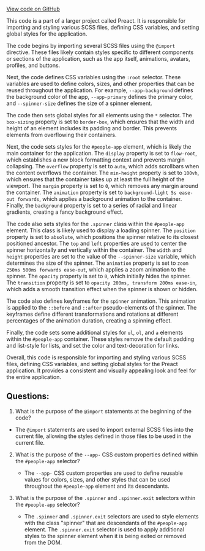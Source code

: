 [View code on GitHub](https://github.com/preactjs/preact/demo/people/styles/index.scss)

This code is a part of a larger project called Preact. It is responsible for importing and styling various SCSS files, defining CSS variables, and setting global styles for the application.

The code begins by importing several SCSS files using the `@import` directive. These files likely contain styles specific to different components or sections of the application, such as the app itself, animations, avatars, profiles, and buttons.

Next, the code defines CSS variables using the `:root` selector. These variables are used to define colors, sizes, and other properties that can be reused throughout the application. For example, `--app-background` defines the background color of the app, `--app-primary` defines the primary color, and `--spinner-size` defines the size of a spinner element.

The code then sets global styles for all elements using the `*` selector. The `box-sizing` property is set to `border-box`, which ensures that the width and height of an element includes its padding and border. This prevents elements from overflowing their containers. 

Next, the code sets styles for the `#people-app` element, which is likely the main container for the application. The `display` property is set to `flow-root`, which establishes a new block formatting context and prevents margin collapsing. The `overflow` property is set to `auto`, which adds scrollbars when the content overflows the container. The `min-height` property is set to `100vh`, which ensures that the container takes up at least the full height of the viewport. The `margin` property is set to `0`, which removes any margin around the container. The `animation` property is set to `background-light 5s ease-out forwards`, which applies a background animation to the container. Finally, the `background` property is set to a series of radial and linear gradients, creating a fancy background effect.

The code also sets styles for the `.spinner` class within the `#people-app` element. This class is likely used to display a loading spinner. The `position` property is set to `absolute`, which positions the spinner relative to its closest positioned ancestor. The `top` and `left` properties are used to center the spinner horizontally and vertically within the container. The `width` and `height` properties are set to the value of the `--spinner-size` variable, which determines the size of the spinner. The `animation` property is set to `zoom 250ms 500ms forwards ease-out`, which applies a zoom animation to the spinner. The `opacity` property is set to `0`, which initially hides the spinner. The `transition` property is set to `opacity 200ms, transform 200ms ease-in`, which adds a smooth transition effect when the spinner is shown or hidden.

The code also defines keyframes for the `spinner` animation. This animation is applied to the `::before` and `::after` pseudo-elements of the spinner. The keyframes define different transformations and rotations at different percentages of the animation duration, creating a spinning effect.

Finally, the code sets some additional styles for `ul`, `ol`, and `a` elements within the `#people-app` container. These styles remove the default padding and list-style for lists, and set the color and text-decoration for links.

Overall, this code is responsible for importing and styling various SCSS files, defining CSS variables, and setting global styles for the Preact application. It provides a consistent and visually appealing look and feel for the entire application.
## Questions: 
 1. What is the purpose of the `@import` statements at the beginning of the code? 
   - The `@import` statements are used to import external SCSS files into the current file, allowing the styles defined in those files to be used in the current file.

2. What is the purpose of the `--app-` CSS custom properties defined within the `#people-app` selector? 
   - The `--app-` CSS custom properties are used to define reusable values for colors, sizes, and other styles that can be used throughout the `#people-app` element and its descendants.

3. What is the purpose of the `.spinner` and `.spinner.exit` selectors within the `#people-app` selector? 
   - The `.spinner` and `.spinner.exit` selectors are used to style elements with the class "spinner" that are descendants of the `#people-app` element. The `.spinner.exit` selector is used to apply additional styles to the spinner element when it is being exited or removed from the DOM.